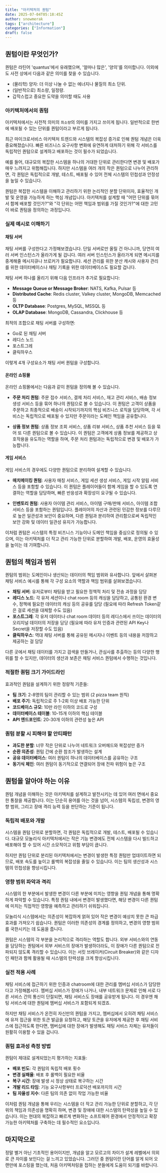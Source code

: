 ```yaml
---
title: "아키텍처의 퀀텀"
date: 2025-07-04T05:18:45Z
author: snowmerak
tags: ["architecture"]
categories: ["Information"]
draft: false
---
```


## 퀀텀이란 무엇인가?

퀀텀은 라틴어 'quantus'에서 유래했으며, '얼마나 많은', '양의'를 의미합니다. 이외에도 사전 상에서 다음과 같은 의미를 찾을 수 있습니다.

- (물리학) 양자: 더 이상 나눌 수 없는 에너지나 물질의 최소 단위.
- (일반적으로) 최소량, 일정량.
- 갑작스럽고 중요한 도약을 의미할 때도 사용

### 아키텍처에서의 퀀텀

아키텍처에서는 사전적 의미의 `최소량`의 의미를 가지고 쓰이게 됩니다. 일반적으로 한번에 배포될 수 있는 단위를 퀀텀이라고 부르게 됩니다.

최근 마이크로서비스 아키텍처 트렌드와 시스템의 복잡성 증가로 인해 퀀텀 개념은 더욱 중요해졌습니다. 빠른 비즈니스 요구사항 변화에 유연하게 대처하기 위해 각 서비스를 독립적인 퀀텀으로 설계하고 배포하는 것이 필수가 되었습니다.

예를 들어, 대규모의 복잡한 시스템을 하나의 거대한 단위로 관리한다면 변경 및 배포가 매우 느려지고 위험해집니다. 하지만 시스템을 여러 개의 작은 퀀텀으로 나누어 관리하면, 각 퀀텀은 독립적으로 개발, 테스트, 배포될 수 있어 전체 시스템의 민첩성과 안정성을 높일 수 있습니다.

퀀텀은 복잡한 시스템을 이해하고 관리하기 위한 논리적인 분할 단위이자, 효율적인 개발 및 운영을 가능하게 하는 핵심 개념입니다. 아키텍처를 설계할 때 "어떤 단위를 묶어서 함께 배포할 것인가?"와 "각 단위는 어떤 책임과 범위를 가질 것인가?"에 대한 고민이 바로 퀀텀을 정의하는 과정입니다.

### 실제 예시로 이해하기

#### 채팅 서버

채팅 서버를 구성한다고 가정해보겠습니다. 단일 서버로만 올릴 건 아니니까, 당연히 여러 서버 인스턴스가 올라가게 될 겁니다. 여러 서버 인스턴스가 올라가게 되면 메시지를 중계해줄 메시지큐나 브로커가 필요합니다. 세션 관리를 위한 분산 캐시와 사용자 관리를 위한 데이터베이스나 채팅 기록을 위한 데이터베이스도 필요할 겁니다.

채팅 서버 하나를 올리기 위해 다음 인프라가 추가로 필요합니다:

- **Message Queue or Message Broker**: NATS, Kafka, Pulsar 등
- **Distributed Cache**: Redis cluster, Valkey cluster, MongoDB, Memcached 등  
- **OLTP Database**: Postgres, MySQL, MSSQL 등
- **OLAP Database**: MongoDB, Cassandra, Clickhouse 등

최적의 조합으로 채팅 서버를 구성하면:
- Go로 된 채팅 서버
- 레디스 노드
- 포스트그레 
- 클릭하우스

이렇게 4개 구성요소가 채팅 서버 퀀텀을 구성합니다.

#### 온라인 쇼핑몰

온라인 쇼핑몰에서는 다음과 같이 퀀텀을 정의해 볼 수 있습니다.

- **주문 처리 퀀텀**: 주문 접수 서비스, 결제 처리 서비스, 재고 관리 서비스, 배송 정보 생성 서비스 등을 묶어 하나의 퀀텀으로 볼 수 있습니다. 이 퀀텀은 고객이 상품을 주문하고 최종적으로 배송이 시작되기까지의 핵심 비즈니스 로직을 담당하며, 각 서비스는 독립적으로 배포될 수 있지만 주문이라는 도메인 책임을 공유합니다.

- **상품 정보 퀀텀**: 상품 정보 조회 서비스, 상품 리뷰 서비스, 상품 추천 서비스 등을 묶어 또 다른 퀀텀으로 볼 수 있습니다. 이 퀀텀은 고객에게 상품 정보를 제공하고 상호작용을 유도하는 역할을 하며, 주문 처리 퀀텀과는 독립적으로 변경 및 배포가 가능합니다.

#### 게임 서비스

게임 서비스의 경우에도 다양한 퀀텀으로 분리하여 설계할 수 있습니다.

- **매치메이킹 퀀텀**: 사용자 매칭 서비스, 게임 세션 생성 서비스, 게임 시작 알림 서비스 등을 포함할 수 있습니다. 이 퀀텀은 플레이어들이 함께 게임을 할 수 있도록 연결하는 역할을 담당하며, 빠른 반응성과 확장성이 요구될 수 있습니다.

- **인벤토리 퀀텀**: 사용자 아이템 관리 서비스, 아이템 구매/판매 서비스, 아이템 조합 서비스 등을 포함하는 퀀텀입니다. 플레이어의 자산과 관련된 민감한 정보를 다루므로 높은 일관성과 보안이 중요하며, 다른 퀀텀과 분리하여 관리함으로써 독립적인 보안 강화 및 데이터 일관성 유지가 가능합니다.

이처럼 퀀텀은 시스템의 특정 비즈니스 기능이나 도메인 책임을 중심으로 정의될 수 있으며, 이는 아키텍처를 더 작고 관리 가능한 단위로 분할하여 개발, 배포, 운영의 효율성을 높이는 데 기여합니다.

## 퀀텀의 책임과 범위

퀀텀의 범위는 도메인이나 생산되는 데이터의 책임 범위와 유사합니다. 앞에서 살펴본 채팅 서비스 예시를 통해 각 구성 요소의 역할과 책임 범위를 살펴보겠습니다.

- **채팅 서버**: 유저로부터 채팅을 받고 필요한 정책적 처리 및 전송 과정을 담당
- **레디스 노드**: 각 유저 세션이나 chat room 등의 캐싱을 담당하고, 공통된 환경 변수, 정책에 필요한 데이터의 캐싱 등의 공유를 담당 (필요에 따라 Refresh Token같은 걸로 세션을 대체할 수도 있음)
- **포스트그레**: 각 유저 데이터나 chat room 데이터 등의 레디스에서 쓰이는 데이터의 오리지널 데이터의 저장을 담당 (필요에 따라 유저 인증과 관련된 API Key나 Secret을 저장할 수도 있음)
- **클릭하우스**: 역대 채팅 서버를 통해 공유된 메시지나 이벤트 등의 내용을 저장하고 제공하는 걸 담당

다른 곳에서 채팅 데이터를 가지고 검색을 만들거나, 관심사를 추출하는 등의 다양한 행위를 할 수 있지만, 데이터의 생산과 보존은 채팅 서비스 퀀텀에서 수행하는 것입니다.

### 적절한 퀀텀 크기 가이드라인

효과적인 퀀텀을 설계하기 위한 정량적 기준들:

- **팀 크기**: 2-8명의 팀이 관리할 수 있는 범위 (2 pizza team 원칙)
- **배포 주기**: 독립적으로 주 1-2회 이상 배포 가능한 단위
- **코드베이스 규모**: 10만 라인 이하의 코드로 구성
- **데이터베이스 테이블**: 10-15개 이하의 핵심 테이블
- **API 엔드포인트**: 20-30개 이하의 관련성 높은 API

### 퀀텀 분할 시 피해야 할 안티패턴

- **과도한 분할**: 너무 작은 단위로 나누어 네트워크 오버헤드와 복잡성만 증가
- **순환 의존성**: 퀀텀 간에 순환 참조가 발생하는 설계
- **공유 데이터베이스**: 여러 퀀텀이 하나의 데이터베이스를 공유하는 구조
- **동기식 체인**: 여러 퀀텀이 동기적으로 연결되어 장애 전파 위험이 높은 구조

## 퀀텀을 알아야 하는 이유

퀀텀 개념을 이해하는 것은 아키텍처를 설계하고 발전시키는 데 있어 여러 면에서 중요한 통찰을 제공합니다. 이는 단순히 용어를 아는 것을 넘어, 시스템의 독립성, 변경의 영향 범위, 그리고 장애 격리 능력 등을 판단하는 기준이 됩니다.

### 독립적 배포와 개발

시스템을 퀀텀 단위로 분할하면, 각 퀀텀은 독립적으로 개발, 테스트, 배포될 수 있습니다. 대규모 모놀리식 아키텍처에서는 작은 기능 변경에도 전체 시스템을 다시 빌드하고 배포해야 할 수 있어 시간 소모적이고 위험 부담이 큽니다. 

하지만 퀀텀 단위로 분리된 아키텍처에서는 변경이 발생한 특정 퀀텀만 업데이트하면 되므로, 배포 속도를 높이고 롤백의 복잡성을 줄일 수 있습니다. 이는 팀의 생산성과 시스템의 민첩성을 향상시킵니다.

### 영향 범위 파악과 격리

시스템의 한 부분에서 발생한 변경이 다른 부분에 미치는 영향을 퀀텀 개념을 통해 명확하게 파악할 수 있습니다. 특정 퀀텀 내에서 변경이 발생했다면, 해당 변경이 다른 퀀텀에 미치는 직접적인 영향을 예측하고 관리하기 쉬워집니다.

모놀리식 시스템에서는 의존성이 복잡하게 얽혀 있어 작은 변경이 예상치 못한 큰 파급 효과를 가져오기 쉽습니다. 퀀텀은 이러한 의존성의 경계를 정의하고, 변경의 영향 범위를 국한시키는 데 도움을 줍니다.

퀀텀은 시스템의 각 부분을 논리적으로 격리하는 역할도 합니다. 외부 서비스와의 연동을 담당하는 퀀텀에서 외부 서비스의 장애가 발생하더라도, 이 장애가 다른 퀀텀으로 전파되지 않도록 격리할 수 있습니다. 이는 서킷 브레이커(Circuit Breaker)와 같은 디자인 패턴과 함께 활용될 때 시스템의 탄력성을 크게 향상시킵니다.

### 실전 적용 사례

채팅 서비스에 접근하기 위한 인증과 chatroom에 대한 관리를 멤버십 서비스가 담당한다고 가정해봅시다. 멤버십 서비스가 장애가 나거나, 내부 네트워크 문제로 인해 서로 다른 서비스 간의 통신이 단절되면, 채팅 서비스도 장애를 공유받게 됩니다. 이 경우엔 채팅 서비스에 대한 퀀텀에 멤버십 서비스가 포함되게 되겠죠.

하지만 채팅 서비스가 온전히 자신만의 퀀텀을 가지고, 멤버십에서 오히려 채팅 서비스에 유저 접근을 위한 토큰 발급을 요청하고, 해당 토큰을 유저에게 제공한 후 채팅 서비스에 접근하도록 한다면, 멤버십에 대한 장애가 발생해도 채팅 서비스 자체는 유저들이 원활히 이용할 수 있을 겁니다.

### 퀀텀 효과성 측정 방법

퀀텀이 제대로 설계되었는지 평가하는 지표들:

- **배포 빈도**: 각 퀀텀의 독립적 배포 횟수
- **변경 실패율**: 배포 후 롤백이 필요한 비율
- **복구 시간**: 장애 발생 시 정상 상태로 복구하는 시간
- **개발 리드 타임**: 기능 요구사항부터 프로덕션 배포까지의 시간
- **팀 자율성 지수**: 다른 팀의 의존 없이 작업 가능한 비율

이처럼 퀀텀 개념을 통해 우리는 시스템을 더 작고 관리 가능한 단위로 분할하고, 각 단위의 책임과 의존성을 명확히 하며, 변경 및 장애에 대한 시스템의 탄력성을 높일 수 있습니다. 이는 현대의 복잡하고 빠르게 변화하는 소프트웨어 환경에서 안정적이고 확장 가능한 아키텍처를 구축하는 데 필수적인 요소입니다.

## 마지막으로

정말 별거 아닌 기초적인 용어이지만, 개념을 알고 모르고의 차이가 설계 레벨에서 의외로 큰 차이를 보인다는 걸 느끼고 있었습니다. 그러던 중 퀀텀이란 단어를 알게 되어 오랜만에 포스팅을 했는데, 처음 아키텍처링을 접하는 분들에게 도움이 되기를 바랍니다.
